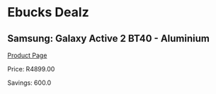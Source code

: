 
# Ebucks Dealz
## Samsung: Galaxy Active 2 BT40 - Aluminium
[Product Page](https://www.ebucks.com/web/shop/productSelected.do?prodId=1083505438&catId=1158501813)

Price: R4899.00

Savings: 600.0


	
